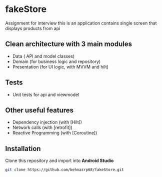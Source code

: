 # fakeStore

Assignment for interview 
this is an application contains single screen that displays products from api

## Clean architecture with 3 main modules
- Data ( API and model classes)
- Domain (for business logic and repository)
- Presentation (for UI logic, with MVVM and hilt)

## Tests
- Unit tests for api and viewmodel

## Other useful features
- Dependency injection (with [Hilt])
- Network calls (with [retrofit])
- Reactive Programming (with [Coroutine])
  
## Installation
Clone this repository and import into **Android Studio**
```bash
git clone https://github.com/behnazrp68/fakeStore.git
```
